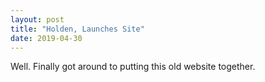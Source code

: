 ```yaml
---
layout: post
title: "Holden, Launches Site"
date: 2019-04-30
---
```


Well. Finally got around to putting this old website together.
